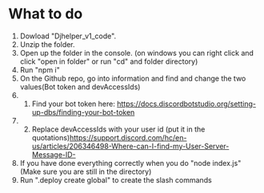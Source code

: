 # What to do
1. Dowload "Djhelper_v1_code".
2. Unzip the folder.
3. Open up the folder in the console. (on windows you can right click and click "open in folder" or run "cd" and folder directory)
4. Run "npm i"
5. On the Github repo, go into information and find and change the two values(Bot token and devAccessIds)
5. 1. Find your bot token here: https://docs.discordbotstudio.org/setting-up-dbs/finding-your-bot-token
5. 2. Replace devAccessIds with your user id (put it in the quotations)https://support.discord.com/hc/en-us/articles/206346498-Where-can-I-find-my-User-Server-Message-ID-
6. If you have done everything correctly when you do "node index.js" (Make sure you are still in the directory)
7. Run ".deploy create global" to create the slash commands
